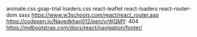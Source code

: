 animate.css
gsap-trial
loaders.css react-leaflet react-loaders react-router-dom sass
https://www.w3schools.com/react/react_router.asp
https://codepen.io/Navedkhan012/pen/vrWQMY: 404
https://mdbootstrap.com/docs/react/navigation/footer/